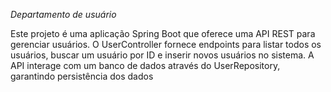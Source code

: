 *Departamento de usuário* <br>

Este projeto é uma aplicação Spring Boot que oferece uma API REST para gerenciar usuários. O UserController fornece endpoints para listar todos os usuários, buscar um usuário por ID e inserir novos usuários no sistema. A API interage com um banco de dados através do UserRepository, garantindo persistência dos dados
